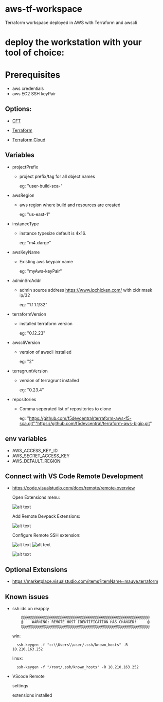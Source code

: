 # aws-tf-workspace
Terraform workspace deployed in AWS with Terraform and awscli

# deploy the workstation with your tool of choice:

# Prerequisites
 - aws credentials
 - aws EC2 SSH keyPair

## Options:
- [CFT](https://console.aws.amazon.com/cloudformation/home)

- [Terraform](https://terraform.io)

- [Terraform Cloud](https://app.terraform.io/)

## Variables
- projectPrefix
    - project prefix/tag for all object names
      
      eg: "user-build-sca-"
- awsRegion
    - aws region where build and resources are created
    
        eg: "us-east-1"
- instanceType
    - instance typesize default is 4x16.
    
        eg: "m4.xlarge"
- awsKeyName
    - Existing aws keypair name
    
        eg: "myAws-keyPair"
- adminSrcAddr
    - admin source address https://www.ipchicken.com/ with cidr mask ip/32
    
        eg: "1.1.1.1/32"
- terraformVersion
    - installed terraform version
    
        eg: "0.12.23"
- awscliVersion
    - version of awscli installed
    
        eg: "2"
- terragruntVersion
    - version of terragrunt installed
    
        eg: "0.23.4"
- repositories
    - Comma seperated list of repositories to clone

        eg: "https://github.com/f5devcentral/terraform-aws-f5-sca.git","https://github.com/f5devcentral/terraform-aws-bigip.git"

## env variables
- AWS_ACCESS_KEY_ID 
- AWS_SECRET_ACCESS_KEY
- AWS_DEFAULT_REGION

## Connect with VS Code Remote Development
- https://code.visualstudio.com/docs/remote/remote-overview

    Open Extensions menu: 

    ![alt text][vscodeExtensions]

    [vscodeExtensions]: images/vscodeExtensions.PNG "vscode extensions"

    Add Remote Devpack Extensions: 

    ![alt text][devPack]

    [devPack]: images/remoteDevPack.PNG "Remote Dev Pack"

    Configure Remote SSH extension: 

    ![alt text][remoteExt] ![alt text][remoteConfig]

    ![alt text][sshConfig]

    [remoteExt]: images/remoteIcon.PNG "Remote SSH icon"

    [remoteConfig]: images/remoteConfig.PNG "Remote SSH config"

    [sshConfig]: images/sshConfig.PNG "SSH config"

## Optional Extensions
- https://marketplace.visualstudio.com/items?itemName=mauve.terraform

## Known issues
- ssh ids on reapply
    ```bash
        @@@@@@@@@@@@@@@@@@@@@@@@@@@@@@@@@@@@@@@@@@@@@@@@@@@@@@@@@@@
        @    WARNING: REMOTE HOST IDENTIFICATION HAS CHANGED!     @
        @@@@@@@@@@@@@@@@@@@@@@@@@@@@@@@@@@@@@@@@@@@@@@@@@@@@@@@@@@@
    ```
    win:
        
        ssh-keygen -f "c:\\Users\\user/.ssh/known_hosts" -R 18.210.163.252
    linux:

        ssh-keygen -f "/root/.ssh/known_hosts" -R 18.210.163.252
- VScode Remote
     
     settings
     
     extensions installed
